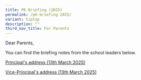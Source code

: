 ```yaml
---
title: P6 Briefing (2025)
permalink: /p6-briefing-2025/
variant: tiptap
description: ""
third_nav_title: For Parents
---
```

<p>Dear Parents,</p>
<p>You can find the briefing notes from the school leaders below.</p>
<p></p>
<p><a href="/files/P_s_Address_to_P6_Parents_13_Mar_2025_2.pdf" rel="noopener nofollow" target="_blank">Principal's address (13th March 2025)</a>
</p>
<p></p>
<p><a href="/files/VP_s_Address_to_P6_Parents__13_Mar_2025_.pdf" rel="noopener nofollow" target="_blank">Vice-Principal's address (13th March 2025)</a>
</p>